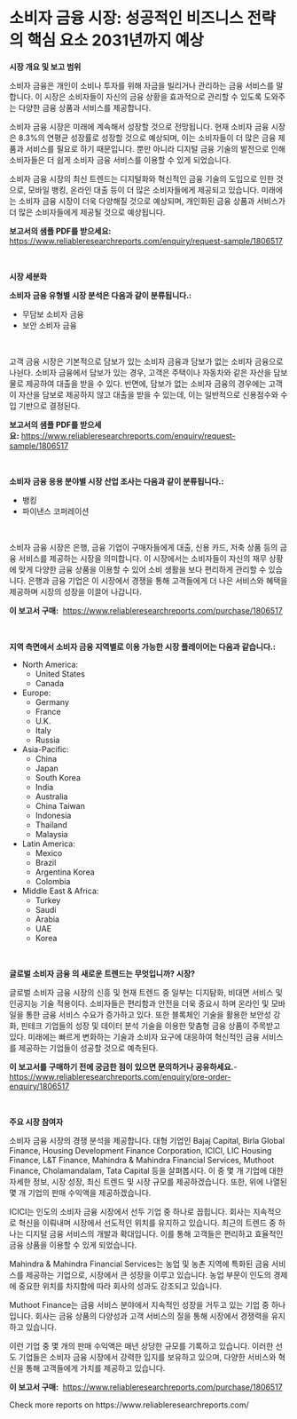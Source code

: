 <p><h1>소비자 금융 시장: 성공적인 비즈니스 전략의 핵심 요소 2031년까지 예상</h1></p><p><strong>시장 개요 및 보고 범위</strong></p>
<p><p>소비자 금융은 개인이 소비나 투자를 위해 자금을 빌리거나 관리하는 금융 서비스를 말합니다. 이 시장은 소비자들이 자신의 금융 상황을 효과적으로 관리할 수 있도록 도와주는 다양한 금융 상품과 서비스를 제공합니다.</p><p>소비자 금융 시장은 미래에 계속해서 성장할 것으로 전망됩니다. 현재 소비자 금융 시장은 8.3%의 연평균 성장률로 성장할 것으로 예상되며, 이는 소비자들이 더 많은 금융 제품과 서비스를 필요로 하기 때문입니다. 뿐만 아니라 디지털 금융 기술의 발전으로 인해 소비자들은 더 쉽게 소비자 금융 서비스를 이용할 수 있게 되었습니다.</p><p>소비자 금융 시장의 최신 트렌드는 디지털화와 혁신적인 금융 기술의 도입으로 인한 것으로, 모바일 뱅킹, 온라인 대출 등이 더 많은 소비자들에게 제공되고 있습니다. 미래에는 소비자 금융 시장이 더욱 다양해질 것으로 예상되며, 개인화된 금융 상품과 서비스가 더 많은 소비자들에게 제공될 것으로 예상됩니다.</p></p>
<p><strong>보고서의 샘플 PDF를 받으세요:</strong> <a href="https://www.reliableresearchreports.com/enquiry/request-sample/1806517">https://www.reliableresearchreports.com/enquiry/request-sample/1806517</a></p>
<p>&nbsp;</p>
<p><strong>시장 세분화</strong></p>
<p><strong>소비자 금융 유형별 시장 분석은 다음과 같이 분류됩니다.:</strong></p>
<p><ul><li>무담보 소비자 금융</li><li>보안 소비자 금융</li></ul></p>
<p>&nbsp;</p>
<p><p>고객 금융 시장은 기본적으로 담보가 있는 소비자 금융과 담보가 없는 소비자 금융으로 나뉜다. 소비자 금융에서 담보가 있는 경우, 고객은 주택이나 자동차와 같은 자산을 담보물로 제공하여 대출을 받을 수 있다. 반면에, 담보가 없는 소비자 금융의 경우에는 고객이 자산을 담보로 제공하지 않고 대출을 받을 수 있는데, 이는 일반적으로 신용점수와 수입 기반으로 결정된다.</p></p>
<p><strong>보고서의 샘플 PDF를 받으세요:</strong>&nbsp;<a href="https://www.reliableresearchreports.com/enquiry/request-sample/1806517">https://www.reliableresearchreports.com/enquiry/request-sample/1806517</a></p>
<p>&nbsp;</p>
<p><strong> 소비자 금융 응용 분야별 시장 산업 조사는 다음과 같이 분류됩니다.:</strong></p>
<p><ul><li>뱅킹</li><li>파이낸스 코퍼레이션</li></ul></p>
<p>&nbsp;</p>
<p><p>소비자 금융 시장은 은행, 금융 기업이 구매자들에게 대출, 신용 카드, 저축 상품 등의 금융 서비스를 제공하는 시장을 의미합니다. 이 시장에서는 소비자들이 자신의 재무 상황에 맞게 다양한 금융 상품을 이용할 수 있어 소비 생활을 보다 편리하게 관리할 수 있습니다. 은행과 금융 기업은 이 시장에서 경쟁을 통해 고객들에게 더 나은 서비스와 혜택을 제공하며 시장의 성장을 이끌어 나갑니다.</p></p>
<p><strong>이 보고서 구매:</strong>&nbsp; <a href="https://www.reliableresearchreports.com/purchase/1806517">https://www.reliableresearchreports.com/purchase/1806517</a></p>
<p>&nbsp;</p>
<p><strong>지역 측면에서 소비자 금융 지역별로 이용 가능한 시장 플레이어는 다음과 같습니다.:</strong></p>
<p><ul>
    <li>
        North America:
        <ul>
            <li>United States</li>
            <li>Canada</li>
        </ul>
    </li>
    <li>
        Europe:
        <ul>
            <li>Germany</li>
            <li>France</li>
            <li>U.K.</li>
            <li>Italy</li>
            <li>Russia</li>
        </ul>
    </li>
    <li>
        Asia-Pacific:
        <ul>
            <li>China</li>
            <li>Japan</li>
            <li>South Korea</li>
            <li>India</li>
            <li>Australia</li>
            <li>China Taiwan</li>
            <li>Indonesia</li>
            <li>Thailand</li>
            <li>Malaysia</li>
        </ul>
    </li>
    <li>
        Latin America:
        <ul>
            <li>Mexico</li>
            <li>Brazil</li>
            <li>Argentina Korea</li>
            <li>Colombia</li>
        </ul>
    </li>
    <li>
        Middle East & Africa:
        <ul>
            <li>Turkey</li>
            <li>Saudi</li>
            <li>Arabia</li>
            <li>UAE</li>
            <li>Korea</li>
        </ul>
    </li>
    </ul></p>
<p>&nbsp;</p>
<p><strong>글로벌 소비자 금융 의 새로운 트렌드는 무엇입니까? 시장?</strong></p>
<p><p>글로벌 소비자 금융 시장의 신흥 및 현재 트렌드 중 일부는 디지턈화, 비대면 서비스 및 인공지능 기술 적용이다. 소비자들은 편리함과 안전을 더욱 중요시 하며 온라인 및 모바일을 통한 금융 서비스 수요가 증가하고 있다. 또한 블록체인 기술을 활용한 보안성 강화, 핀테크 기업들의 성장 및 데이터 분석 기술을 이용한 맞춤형 금융 상품이 주목받고 있다. 미래에는 빠르게 변화하는 기술과 소비자 요구에 대응하여 혁신적인 금융 서비스를 제공하는 기업들이 성공할 것으로 예측된다.</p></p>
<p><strong>이 보고서를 구매하기 전에 궁금한 점이 있으면 문의하거나 공유하세요.</strong>- <a href="https://www.reliableresearchreports.com/enquiry/pre-order-enquiry/1806517">https://www.reliableresearchreports.com/enquiry/pre-order-enquiry/1806517</a></p>
<p>&nbsp;</p>
<p><strong>주요 시장 참여자</strong></p>
<p><p>소비자 금융 시장의 경쟁 분석을 제공합니다. 대형 기업인 Bajaj Capital, Birla Global Finance, Housing Development Finance Corporation, ICICI, LIC Housing Finance, L&T Finance, Mahindra & Mahindra Financial Services, Muthoot Finance, Cholamandalam, Tata Capital 등을 살펴봅시다. 이 중 몇 개 기업에 대한 자세한 정보, 시장 성장, 최신 트렌드 및 시장 규모를 제공하겠습니다. 또한, 위에 나열된 몇 개 기업의 판매 수익액을 제공하겠습니다.</p><p>ICICI는 인도의 소비자 금융 시장에서 선두 기업 중 하나로 꼽힙니다. 회사는 지속적으로 혁신을 이뤄내며 시장에서 선도적인 위치를 유지하고 있습니다. 최근의 트렌드 중 하나는 디지털 금융 서비스의 개발과 확대입니다. 이를 통해 고객들은 편리하고 효율적인 금융 상품을 이용할 수 있게 되었습니다.</p><p>Mahindra & Mahindra Financial Services는 농업 및 농촌 지역에 특화된 금융 서비스를 제공하는 기업으로, 시장에서 큰 성장을 이루고 있습니다. 농업 부문이 인도의 경제에 중요한 위치를 차지함에 따라 회사의 성과도 강조되고 있습니다.</p><p>Muthoot Finance는 금융 서비스 분야에서 지속적인 성장을 거두고 있는 기업 중 하나입니다. 회사는 금융 상품의 다양성과 고객 서비스의 질을 통해 시장에서 경쟁력을 유지하고 있습니다.</p><p>이런 기업 중 몇 개의 판매 수익액은 매년 상당한 규모를 기록하고 있습니다. 이러한 선도 기업들은 소비자 금융 시장에서 강력한 입지를 보유하고 있으며, 다양한 서비스와 혁신을 통해 고객들에게 가치를 제공하고 있습니다.</p></p>
<p><strong>이 보고서 구매:</strong>&nbsp;&nbsp;<a href="https://www.reliableresearchreports.com/purchase/1806517">https://www.reliableresearchreports.com/purchase/1806517</a></p>
<p>Check more reports on https://www.reliableresearchreports.com/</p>
